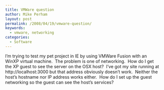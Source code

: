 ```yaml
---
title: VMWare question
author: Mike Perham
layout: post
permalink: /2008/04/19/vmware-question/
keywords:
  - vmware, networking
categories:
  - Software
---
```

I&#8217;m trying to test my pet project in IE by using VMWare Fusion with an WinXP virtual machine.  The problem is one of networking.  How do I get the XP guest to see the server on the OSX host?  I&#8217;ve got my site running at http://localhost:3000 but that address obviously doesn&#8217;t work.  Neither the host&#8217;s hostname nor IP address works either.  How do I set up the guest networking so the guest can see the host&#8217;s services?